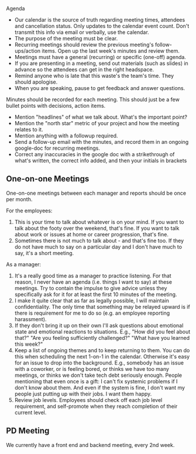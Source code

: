 
Agenda

  * Our calendar is the source of truth regarding meeting times, attendees and cancellation status. Only updates to the calendar event count. Don't transmit this info via email or verbally, use the calendar.
  * The purpose of the meeting must be clear.
  * Recurring meetings should review the previous meeting's follow-ups/action items. Open up the last week's minutes and review them.
  * Meetings must have a general (recurring) or specific (one-off) agenda.
  * If you are presenting in a meeting, send out materials (such as slides) in advance so the attendees can get in the right headspace.
  * Remind anyone who is late that this waste's the team's time. They should apologise.
  * When you are speaking, pause to get feedback and answer questions.

Minutes should be recorded for each meeting. This should just be a few bullet points with decisions, action items.

  * Mention "headlines" of what we talk about. What's the important point?
  * Mention the "north star" metric of your project and how the meeting relates to it.
  * Mention anything with a followup required.
  * Send a follow-up email with the minutes, and record them in an ongoing google-doc for recurring meetings.
  * Correct any inaccuracies in the google doc with a strikethrough of what's written, the correct info added, and then your initials in brackets

## One-on-one Meetings

One-on-one meetings between each manager and reports should be once per month.

For the employees:
1. This is your time to talk about whatever is on your mind. If you want to talk about the footy over the weekend, that's fine. If you want to talk about work or issues at home or career progression, that's fine.
2. Sometimes there is not much to talk about - and that's fine too. If they do not have much to say on a particular day and I don't have much to say, it's a short meeting.

As a manager:
1. It's a really good time as a manager to practice listening. For that reason, I never have an agenda (i.e. things I want to say) at these meetings. Try to contain the impulse to give advice unless they specifically ask for it for at least the first 10 minutes of the meeting.
2. I make it quite clear that as far as legally possible, I will maintain confidentiality. The only time that something may be relayed upward is if there is requirement for me to do so (e.g. an employee reporting harassment).
3. If they don't bring it up on their own I'll ask questions about emotional state and emotional reactions to situations. E.g., "How did you feel about that?" "Are you feeling sufficiently challenged?" "What have you learned this week?"
4. Keep a list of ongoing themes and to keep returning to them. You can do this when scheduling the next 1-on-1 in the calendar. Otherwise it's easy for an issue to drop into the background. E.g., somebody has an issue with a coworker, or is feeling bored, or thinks we have too many meetings, or thinks we don't take tech debt seriously enough. People mentioning that even once is a gift: I can't fix systemic problems if I don't know about them. And even if the system is fine, I don't want my people just putting up with their jobs. I want them happy.
5. Review job levels. Employees should check off each job level requirement, and self-promote when they reach completion of their current level.

## PD Meeting

We currently have a front end and backend meeting, every 2nd week. 
